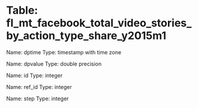 Table: fl_mt_facebook_total_video_stories_by_action_type_share_y2015m1
======================================================================

Name: dptime
Type: timestamp with time zone

Name: dpvalue
Type: double precision

Name: id
Type: integer

Name: ref_id
Type: integer

Name: step
Type: integer

